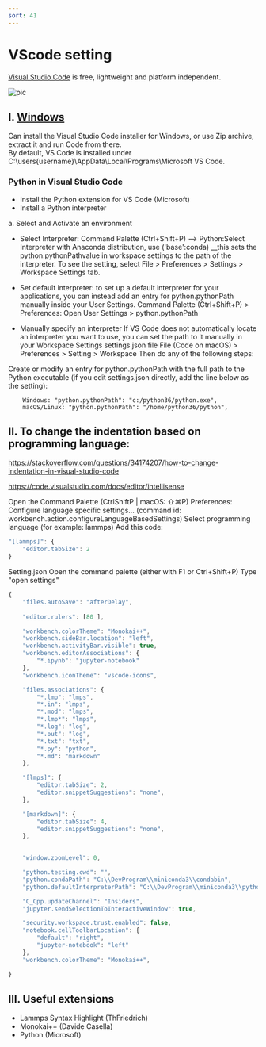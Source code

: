 ```yaml
---
sort: 41
---
```


# VScode setting

[Visual Studio Code](https://code.visualstudio.com/) is free, lightweight and platform independent.
 
![pic](https://upload.wikimedia.org/wikipedia/commons/thumb/9/9a/Visual_Studio_Code_1.35_icon.svg/113px-Visual_Studio_Code_1.35_icon.svg.png)


## I. [Windows](https://code.visualstudio.com/docs/setup/windows)

Can install the Visual Studio Code installer for Windows, or use Zip archive, extract it and run Code from there. <br>
By default, VS Code is installed under C:\users\{username}\AppData\Local\Programs\Microsoft VS Code.

### Python in Visual Studio Code
* Install the Python extension for VS Code (Microsoft)
* Install a Python interpreter

a. Select and Activate an environment
* Select Interpreter: Command Palette (Ctrl+Shift+P) --> Python:Select Interpreter
with Anaconda distribution, use ('base':conda)
__this sets the python.pythonPathvalue in workspace settings to the path of the interpreter. To see the setting, select File > Preferences > Settings > Workspace Settings tab.

* Set default interpreter: to set up a default interpreter for your applications, you can instead add an entry for python.pythonPath manually inside your User Settings.
Command Palette (Ctrl+Shift+P) > Preferences: Open User Settings > python.pythonPath

* Manually specify an interpreter
If VS Code does not automatically locate an interpreter you want to use, you can set the path to it manually in your Workspace Settings settings.json file
File (Code on macOS) > Preferences > Setting > Workspace
Then do any of the following steps:

Create or modify an entry for python.pythonPath with the full path to the Python executable (if you edit settings.json directly, add the line below as the setting):

        Windows: "python.pythonPath": "c:/python36/python.exe",
        macOS/Linux: "python.pythonPath": "/home/python36/python",



## II. To change the indentation based on programming language:

https://stackoverflow.com/questions/34174207/how-to-change-indentation-in-visual-studio-code

https://code.visualstudio.com/docs/editor/intellisense

Open the Command Palette (CtrlShiftP | macOS: ⇧⌘P)
Preferences: Configure language specific settings... (command id: workbench.action.configureLanguageBasedSettings)
Select programming language (for example: lammps)
Add this code:

```js
"[lammps]": {
    "editor.tabSize": 2
}
```


Setting.json
Open the command palette (either with F1 or Ctrl+Shift+P)
Type "open settings"
```js
{
    "files.autoSave": "afterDelay",
    
    "editor.rulers": [80 ],

    "workbench.colorTheme": "Monokai++",
    "workbench.sideBar.location": "left",
    "workbench.activityBar.visible": true,
    "workbench.editorAssociations": {
        "*.ipynb": "jupyter-notebook"
    },
    "workbench.iconTheme": "vscode-icons",

    "files.associations": {
        "*.lmp": "lmps",
        "*.in": "lmps",
        "*.mod": "lmps",
        "*.lmp*": "lmps",
        "*.log": "log",
        "*.out": "log",
        "*.txt": "txt",
        "*.py": "python",
        "*.md": "markdown"
    },

    "[lmps]": {
        "editor.tabSize": 2,
        "editor.snippetSuggestions": "none",
    },

    "[markdown]": {
        "editor.tabSize": 4,
        "editor.snippetSuggestions": "none",
    },
   

    "window.zoomLevel": 0,

    "python.testing.cwd": "",
    "python.condaPath": "C:\\DevProgram\\miniconda3\\condabin",
    "python.defaultInterpreterPath": "C:\\DevProgram\\miniconda3\\python.exe",

    "C_Cpp.updateChannel": "Insiders",
    "jupyter.sendSelectionToInteractiveWindow": true,

    "security.workspace.trust.enabled": false,
    "notebook.cellToolbarLocation": {
        "default": "right",
        "jupyter-notebook": "left"
    },
    "workbench.colorTheme": "Monokai++",

}
```


## III. Useful extensions
- Lammps Syntax Highlight       (ThFriedrich)
- Monokai++                     (Davide Casella)
- Python                        (Microsoft)